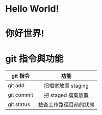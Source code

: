 # Hello World!
# 你好世界!

# git 指令與功能
| git 指令       | 功能              |
| ------------- |:----------------:|
| git add       | 把檔案放置 staging |
| git commit    | 把 staged 檔案放置 |
| git status    | 檢查工作路徑目前的狀態 |